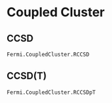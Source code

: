 # Coupled Cluster

## CCSD

```@docs
Fermi.CoupledCluster.RCCSD
```

## CCSD(T)

```@docs
Fermi.CoupledCluster.RCCSDpT
```